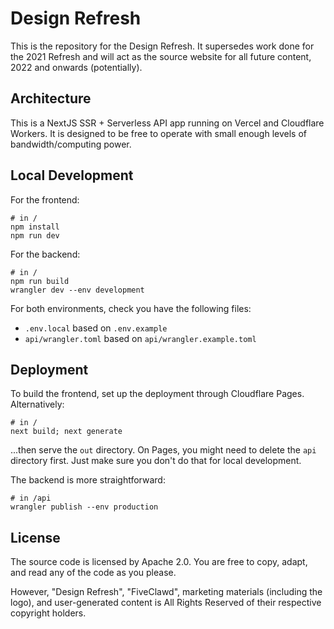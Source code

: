 # Design Refresh

This is the repository for the Design Refresh. It supersedes work done for the 2021 Refresh and will
act as the source website for all future content, 2022 and onwards (potentially).

## Architecture

This is a NextJS SSR + Serverless API app running on Vercel and Cloudflare Workers. It is designed
to be free to operate with small enough levels of bandwidth/computing power.

## Local Development

For the frontend:

```shell
# in /
npm install
npm run dev
```

For the backend:

```shell
# in /
npm run build
wrangler dev --env development
```

For both environments, check you have the following files:

- `.env.local` based on `.env.example`
- `api/wrangler.toml` based on `api/wrangler.example.toml`

## Deployment

To build the frontend, set up the deployment through Cloudflare Pages. Alternatively:

```shell
# in /
next build; next generate
```

...then serve the `out` directory. On Pages, you might need to delete the `api` directory first.
Just make sure you don't do that for local development.

The backend is more straightforward:

```shell
# in /api
wrangler publish --env production
```

## License

The source code is licensed by Apache 2.0. You are free to copy, adapt, and read any of the code as
you please.

However, "Design Refresh", "FiveClawd", marketing materials (including the logo), and user-generated
content is All Rights Reserved of their respective copyright holders.
